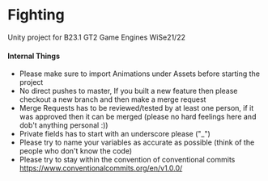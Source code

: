 # Fighting

Unity project for B23.1 GT2 Game Engines WiSe21/22

#### Internal Things
- Please make sure to import Animations under Assets before starting the project
- No direct pushes to master, If you built a new feature then please checkout a new branch and then make a merge request
- Merge Requests has to be reviewed/tested by at least one person, if it was approved then it can be merged (please no hard feelings here and dob't anything personal :))
- Private fields has to start with an underscore please ("_")
- Please try to name your variables as accurate as possible (think of the people who don't know the code)
- Please try to stay within the convention of conventional commits https://www.conventionalcommits.org/en/v1.0.0/
